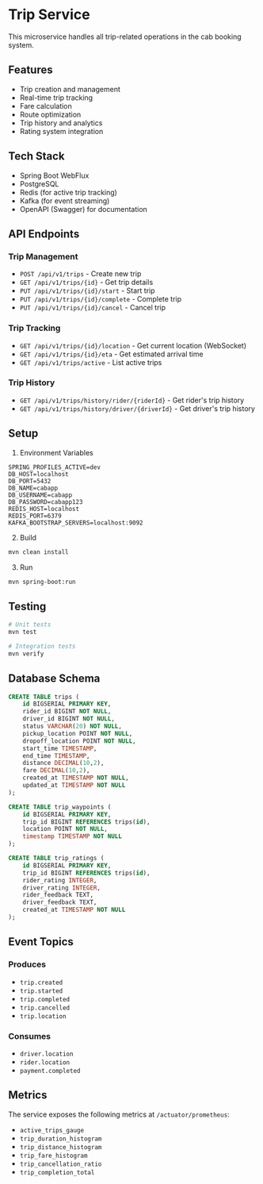 # Trip Service

This microservice handles all trip-related operations in the cab booking system.

## Features

- Trip creation and management
- Real-time trip tracking
- Fare calculation
- Route optimization
- Trip history and analytics
- Rating system integration

## Tech Stack

- Spring Boot WebFlux
- PostgreSQL
- Redis (for active trip tracking)
- Kafka (for event streaming)
- OpenAPI (Swagger) for documentation

## API Endpoints

### Trip Management
- `POST /api/v1/trips` - Create new trip
- `GET /api/v1/trips/{id}` - Get trip details
- `PUT /api/v1/trips/{id}/start` - Start trip
- `PUT /api/v1/trips/{id}/complete` - Complete trip
- `PUT /api/v1/trips/{id}/cancel` - Cancel trip

### Trip Tracking
- `GET /api/v1/trips/{id}/location` - Get current location (WebSocket)
- `GET /api/v1/trips/{id}/eta` - Get estimated arrival time
- `GET /api/v1/trips/active` - List active trips

### Trip History
- `GET /api/v1/trips/history/rider/{riderId}` - Get rider's trip history
- `GET /api/v1/trips/history/driver/{driverId}` - Get driver's trip history

## Setup

1. Environment Variables
```properties
SPRING_PROFILES_ACTIVE=dev
DB_HOST=localhost
DB_PORT=5432
DB_NAME=cabapp
DB_USERNAME=cabapp
DB_PASSWORD=cabapp123
REDIS_HOST=localhost
REDIS_PORT=6379
KAFKA_BOOTSTRAP_SERVERS=localhost:9092
```

2. Build
```bash
mvn clean install
```

3. Run
```bash
mvn spring-boot:run
```

## Testing

```bash
# Unit tests
mvn test

# Integration tests
mvn verify
```

## Database Schema

```sql
CREATE TABLE trips (
    id BIGSERIAL PRIMARY KEY,
    rider_id BIGINT NOT NULL,
    driver_id BIGINT NOT NULL,
    status VARCHAR(20) NOT NULL,
    pickup_location POINT NOT NULL,
    dropoff_location POINT NOT NULL,
    start_time TIMESTAMP,
    end_time TIMESTAMP,
    distance DECIMAL(10,2),
    fare DECIMAL(10,2),
    created_at TIMESTAMP NOT NULL,
    updated_at TIMESTAMP NOT NULL
);

CREATE TABLE trip_waypoints (
    id BIGSERIAL PRIMARY KEY,
    trip_id BIGINT REFERENCES trips(id),
    location POINT NOT NULL,
    timestamp TIMESTAMP NOT NULL
);

CREATE TABLE trip_ratings (
    id BIGSERIAL PRIMARY KEY,
    trip_id BIGINT REFERENCES trips(id),
    rider_rating INTEGER,
    driver_rating INTEGER,
    rider_feedback TEXT,
    driver_feedback TEXT,
    created_at TIMESTAMP NOT NULL
);
```

## Event Topics

### Produces
- `trip.created`
- `trip.started`
- `trip.completed`
- `trip.cancelled`
- `trip.location`

### Consumes
- `driver.location`
- `rider.location`
- `payment.completed`

## Metrics

The service exposes the following metrics at `/actuator/prometheus`:
- `active_trips_gauge`
- `trip_duration_histogram`
- `trip_distance_histogram`
- `trip_fare_histogram`
- `trip_cancellation_ratio`
- `trip_completion_total`
